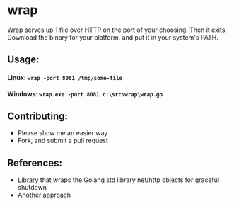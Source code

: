 # wrap

Wrap serves up 1 file over HTTP on the port of your choosing. Then it exits.
Download the binary for your platform, and put it in your system's PATH.

## Usage:

#### Linux: `wrap -port 8081 /tmp/some-file`

#### Windows: `wrap.exe -port 8081 c:\src\wrap\wrap.go`

## Contributing:

* Please show me an easier way
* Fork, and submit a pull request

## References:

* [Library](https://github.com/tylerb/graceful) that wraps the Golang std library net/http objects
for graceful shutdown
* Another [approach](http://www.hydrogen18.com/blog/stop-listening-http-server-go.html)
